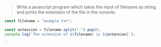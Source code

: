 >Write a javascript program which takes the input of filename as string and prints the extension of the file in the console.

```js
const filename = "example.txt"; 

const extension = filename.split(".").pop();
console.log(`The extension of ${filename} is ${extension}`);

``